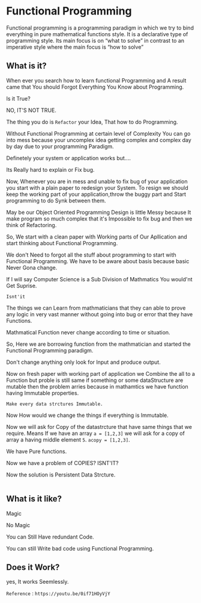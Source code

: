 # Functional Programming

Functional programming is a programming paradigm in which we try to bind everything in pure mathematical functions style. It is a declarative type of programming style. Its main focus is on “what to solve” in contrast to an imperative style where the main focus is “how to solve”

## What is it?

When ever you search how to learn functional Programming and A result came that You should Forgot Everything You Know about Programming.

Is it True?

NO, IT'S NOT TRUE.

The thing you do is `Refactor` your Idea, That how to do Programming.

Without Functional Programming at certain level of Complexity You can go into mess because your uncomplex idea getting complex and complex day by day due to your programming Paradigm.

Definetely your system or application works but....

Its Really hard to explain or Fix bug.

Now, Whenever you are in mess and unable to fix bug of your application you start with a plain paper to redesign your System. To resign we should keep the working part of your application,throw the buggy part and Start programming to do Synk between them.

May be our Object Oriented Programming Design is little Messy because It make program so much complex that it's Impossible to fix bug and then we think of Refactoring.

So, We start with a clean paper with Working parts of Our Apllication and start thinking about Functional Programming.

We don't Need to forgot all the stuff about programming to start with Functional Programming. We have to be aware about basis because basic Never Gona change.

If I will say Computer Science is a Sub Division of Mathmatics You would'nt Get Suprise.

`Isnt'it`

The things we can Learn from mathmaticians that they can able to prove any logic in very vast manner without going into bug or error that they have Functions.

Mathmatical Function never change according to time or situation.

So, Here we are borrowing function from the mathmatician and started the Functional Programming paradigm.

Don't change anything only look for Input and produce output.

Now on fresh paper with working part of application we Combine the all to a Function but proble is still same if something or some dataStructure are mutable then the problem arries because in mathamtics we have function having Immutable properties.

```text
Make every data strctures Immutable.
```

Now How would we change the things if everything is Immutable.

Now we will ask for Copy of the datastrcture that have same things that we require.
Means If we have an array `a = [1,2,3]` we will ask for a copy of array a having middle element `5`.
`acopy = [1,2,3]`.

We have Pure functions.

Now we have a problem of COPIES? ISNT'IT?

Now the solution is Persistent Data Strcture.

```text

```

## What is it like?

Magic

No Magic

You can Still Have redundant Code.

You can still Write bad code using Functional Programming.

## Does it Work?

yes, It works Seemlessly.

`Reference` : `https://youtu.be/0if71HOyVjY`
